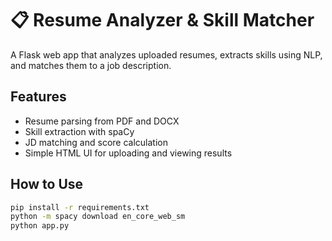 # 📋 Resume Analyzer & Skill Matcher

A Flask web app that analyzes uploaded resumes, extracts skills using NLP, and matches them to a job description.

## Features
- Resume parsing from PDF and DOCX
- Skill extraction with spaCy
- JD matching and score calculation
- Simple HTML UI for uploading and viewing results

## How to Use
```bash
pip install -r requirements.txt
python -m spacy download en_core_web_sm
python app.py
